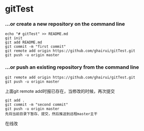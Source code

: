 # gitTest
### …or create a new repository on the command line
``` 
echo "# gitTest" >> README.md
git init
git add README.md
git commit -m "first commit"
git remote add origin https://github.com/ghairui/gitTest.git
git push -u origin master
```
### …or push an existing repository from the command line

```
git remote add origin https://github.com/ghairui/gitTest.git
git push -u origin master
```
上面git remote add时报已存在，当修改的时候，再次提交

```
git add .
git commit -m "second commit"
git push -u origin master
先将当前目录下暂存、提交，然后推送到远程master主干

```
在线改
